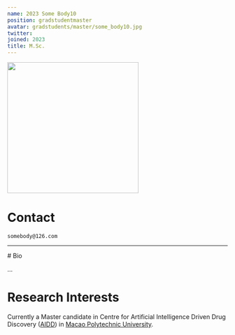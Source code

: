 ```yaml
---
name: 2023 Some Body10
position: gradstudentmaster
avatar: gradstudents/master/some_body10.jpg
twitter:
joined: 2023
title: M.Sc.
---
```


<img width="300" src="{{site.baseurl}}/images/people/{{page.avatar}}" data-action="zoom">

# Contact

<i class="fa fa-envelope-o"></i>  `somebody@126.com`<br>

<hr>
# Bio

...

# Research Interests

Currently a Master candidate in Centre for Artificial Intelligence Driven Drug Discovery ([AIDD](https://www.mpu.edu.mo/esca/en/aidd.php)) in [Macao Polytechnic University](https://www.mpu.edu.mo/en/index.php).

